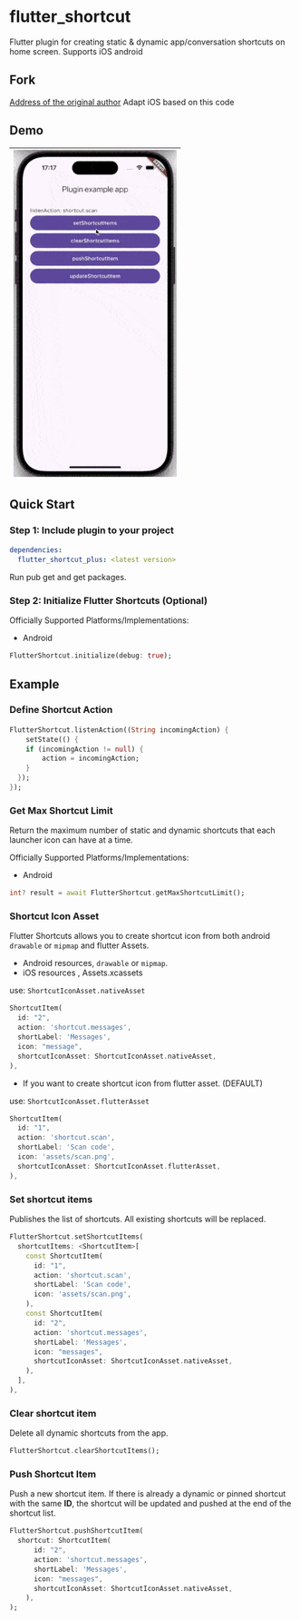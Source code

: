 # flutter_shortcut

Flutter plugin for creating static & dynamic app/conversation shortcuts on home screen. Supports iOS android


## Fork

[Address of the original author](https://pub.dev/packages/flutter_shortcuts)
Adapt iOS based on this code



## Demo

|<img height=576 src="/screen_1.gif"/>|
|---|

## Quick Start

### Step 1: Include plugin to your project

```yml
dependencies:
  flutter_shortcut_plus: <latest version>
```

Run pub get and get packages.

### Step 2: Initialize Flutter Shortcuts (Optional)

Officially Supported Platforms/Implementations:

- Android

```dart
FlutterShortcut.initialize(debug: true);
```

## Example

### Define Shortcut Action

```dart
FlutterShortcut.listenAction((String incomingAction) {
    setState(() {
    if (incomingAction != null) {
        action = incomingAction;
    }
  });
});
```

### Get Max Shortcut Limit

Return the maximum number of static and dynamic shortcuts that each launcher icon can have at a time.

Officially Supported Platforms/Implementations:

- Android

```dart
int? result = await FlutterShortcut.getMaxShortcutLimit();
```

### Shortcut Icon Asset

Flutter Shortcuts allows you to create shortcut icon from both android `drawable` or `mipmap` and flutter Assets.

- Android resources, `drawable` or `mipmap`.
- iOS resources , Assets.xcassets

use: `ShortcutIconAsset.nativeAsset`

```dart
ShortcutItem(
  id: "2",
  action: 'shortcut.messages',
  shortLabel: 'Messages',
  icon: "message",
  shortcutIconAsset: ShortcutIconAsset.nativeAsset,
),
```

* If you want to create shortcut icon from flutter asset. (DEFAULT)

use: `ShortcutIconAsset.flutterAsset`

```dart
ShortcutItem(
  id: "1",
  action: 'shortcut.scan',
  shortLabel: 'Scan code',
  icon: 'assets/scan.png',
  shortcutIconAsset: ShortcutIconAsset.flutterAsset,
),
```

### Set shortcut items

Publishes the list of shortcuts. All existing shortcuts will be replaced.

```dart
FlutterShortcut.setShortcutItems(
  shortcutItems: <ShortcutItem>[
    const ShortcutItem(
      id: "1",
      action: 'shortcut.scan',
      shortLabel: 'Scan code',
      icon: 'assets/scan.png',
    ),
    const ShortcutItem(
      id: "2",
      action: 'shortcut.messages',
      shortLabel: 'Messages',
      icon: "messages",
      shortcutIconAsset: ShortcutIconAsset.nativeAsset,
    ),
  ],
),
```

### Clear shortcut item

Delete all dynamic shortcuts from the app.

```dart
FlutterShortcut.clearShortcutItems();
```

### Push Shortcut Item

Push a new shortcut item. If there is already a dynamic or pinned shortcut with the same **ID**, the shortcut will be updated and pushed at the end of the shortcut list.

```dart
FlutterShortcut.pushShortcutItem(
  shortcut: ShortcutItem(
      id: "2",
      action: 'shortcut.messages',
      shortLabel: 'Messages',
      icon: "messages",
      shortcutIconAsset: ShortcutIconAsset.nativeAsset,
    ),
);
```
